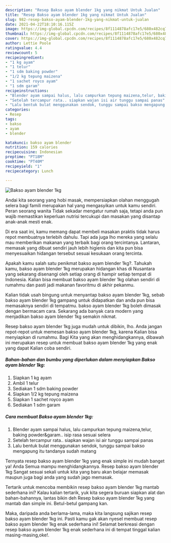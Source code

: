 ```yaml
---
description: "Resep Bakso ayam blender 1kg yang nikmat Untuk Jualan"
title: "Resep Bakso ayam blender 1kg yang nikmat Untuk Jualan"
slug: 982-resep-bakso-ayam-blender-1kg-yang-nikmat-untuk-jualan
date: 2021-04-22T18:10:16.115Z
image: https://img-global.cpcdn.com/recipes/8f1114878afc17e5/680x482cq70/bakso-ayam-blender-1kg-foto-resep-utama.jpg
thumbnail: https://img-global.cpcdn.com/recipes/8f1114878afc17e5/680x482cq70/bakso-ayam-blender-1kg-foto-resep-utama.jpg
cover: https://img-global.cpcdn.com/recipes/8f1114878afc17e5/680x482cq70/bakso-ayam-blender-1kg-foto-resep-utama.jpg
author: Lettie Poole
ratingvalue: 4.4
reviewcount: 5
recipeingredient:
- "1 kg ayam"
- "1 telur"
- "1 sdm baking powder"
- "1/2 kg tepung maizena"
- "1 sachet royco ayam"
- "1 sdm garam"
recipeinstructions:
- "Blender ayam sampai halus, lalu campurkan tepung maizena,telur, baking powder&amp;garam.. isip rasa sesuai selera"
- "Setelah tercampur rata.. siapkan wajan isi air tunggu sampai panas"
- "Lalu bentuk bulat menggunakan sendok, tunggu sampai bakso mengapung itu tandanya sudah matang"
categories:
- Resep
tags:
- bakso
- ayam
- blender

katakunci: bakso ayam blender 
nutrition: 159 calories
recipecuisine: Indonesian
preptime: "PT18M"
cooktime: "PT40M"
recipeyield: "1"
recipecategory: Lunch

---
```



![Bakso ayam blender 1kg](https://img-global.cpcdn.com/recipes/8f1114878afc17e5/680x482cq70/bakso-ayam-blender-1kg-foto-resep-utama.jpg)

Andai kita seorang yang hobi masak, mempersiapkan olahan menggugah selera bagi famili merupakan hal yang mengasyikan untuk kamu sendiri. Peran seorang  wanita Tidak sekadar mengatur rumah saja, tetapi anda pun wajib memastikan keperluan nutrisi tercukupi dan masakan yang disantap anak-anak mesti enak.

Di era  saat ini, kamu memang dapat membeli masakan praktis tidak harus repot membuatnya terlebih dahulu. Tapi ada juga lho mereka yang selalu mau memberikan makanan yang terbaik bagi orang tercintanya. Lantaran, memasak yang dibuat sendiri jauh lebih higienis dan kita pun bisa menyesuaikan hidangan tersebut sesuai kesukaan orang tercinta. 



Apakah kamu salah satu penikmat bakso ayam blender 1kg?. Tahukah kamu, bakso ayam blender 1kg merupakan hidangan khas di Nusantara yang sekarang disenangi oleh setiap orang di hampir setiap tempat di Indonesia. Kalian bisa membuat bakso ayam blender 1kg olahan sendiri di rumahmu dan pasti jadi makanan favoritmu di akhir pekanmu.

Kalian tidak usah bingung untuk menyantap bakso ayam blender 1kg, sebab bakso ayam blender 1kg gampang untuk didapatkan dan anda pun bisa memasaknya sendiri di tempatmu. bakso ayam blender 1kg boleh dimasak dengan bermacam cara. Sekarang ada banyak cara modern yang menjadikan bakso ayam blender 1kg semakin nikmat.

Resep bakso ayam blender 1kg juga mudah untuk dibikin, lho. Anda jangan repot-repot untuk memesan bakso ayam blender 1kg, karena Kalian bisa menyiapkan di rumahmu. Bagi Kita yang akan menghidangkannya, dibawah ini merupakan resep untuk membuat bakso ayam blender 1kg yang enak yang dapat Kalian coba sendiri.

<!--inarticleads1-->

##### Bahan-bahan dan bumbu yang diperlukan dalam menyiapkan Bakso ayam blender 1kg:

1. Siapkan 1 kg ayam
1. Ambil 1 telur
1. Sediakan 1 sdm baking powder
1. Siapkan 1/2 kg tepung maizena
1. Siapkan 1 sachet royco ayam
1. Sediakan 1 sdm garam




<!--inarticleads2-->

##### Cara membuat Bakso ayam blender 1kg:

1. Blender ayam sampai halus, lalu campurkan tepung maizena,telur, baking powder&amp;garam.. isip rasa sesuai selera
1. Setelah tercampur rata.. siapkan wajan isi air tunggu sampai panas
1. Lalu bentuk bulat menggunakan sendok, tunggu sampai bakso mengapung itu tandanya sudah matang




Ternyata resep bakso ayam blender 1kg yang enak simple ini mudah banget ya! Anda Semua mampu menghidangkannya. Resep bakso ayam blender 1kg Sangat sesuai sekali untuk kita yang baru akan belajar memasak maupun juga bagi anda yang sudah jago memasak.

Tertarik untuk mencoba membikin resep bakso ayam blender 1kg mantab sederhana ini? Kalau kalian tertarik, yuk kita segera buruan siapkan alat dan bahan-bahannya, lantas bikin deh Resep bakso ayam blender 1kg yang mantab dan simple ini. Betul-betul gampang kan. 

Maka, daripada anda berlama-lama, maka kita langsung sajikan resep bakso ayam blender 1kg ini. Pasti kamu gak akan nyesel membuat resep bakso ayam blender 1kg enak sederhana ini! Selamat berkreasi dengan resep bakso ayam blender 1kg enak sederhana ini di tempat tinggal kalian masing-masing,oke!.

